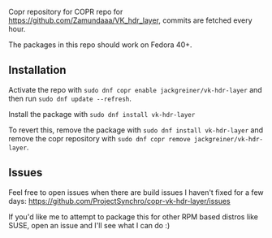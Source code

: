 Copr repository for COPR repo for https://github.com/Zamundaaa/VK_hdr_layer, commits are fetched every hour.

The packages in this repo should work on Fedora 40+.



## Installation 

Activate the repo with `sudo dnf copr enable jackgreiner/vk-hdr-layer` and then run `sudo dnf update --refresh`.

Install the package with `sudo dnf install vk-hdr-layer`

To revert this, remove the package with `sudo dnf install vk-hdr-layer` and remove the copr repository with `sudo dnf copr remove jackgreiner/vk-hdr-layer`.

## Issues

Feel free to open issues when there are build issues I haven't fixed for a few days: https://github.com/ProjectSynchro/copr-vk-hdr-layer/issues

If you'd like me to attempt to package this for other RPM based distros like SUSE, open an issue and I'll see what I can do :)
